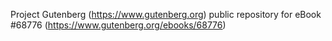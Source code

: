 Project Gutenberg (https://www.gutenberg.org) public repository for eBook #68776 (https://www.gutenberg.org/ebooks/68776)
